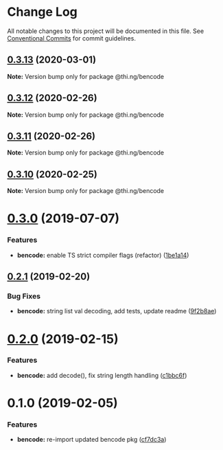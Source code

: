 # Change Log

All notable changes to this project will be documented in this file.
See [Conventional Commits](https://conventionalcommits.org) for commit guidelines.

## [0.3.13](https://github.com/thi-ng/umbrella/compare/@thi.ng/bencode@0.3.12...@thi.ng/bencode@0.3.13) (2020-03-01)

**Note:** Version bump only for package @thi.ng/bencode





## [0.3.12](https://github.com/thi-ng/umbrella/compare/@thi.ng/bencode@0.3.11...@thi.ng/bencode@0.3.12) (2020-02-26)

**Note:** Version bump only for package @thi.ng/bencode





## [0.3.11](https://github.com/thi-ng/umbrella/compare/@thi.ng/bencode@0.3.10...@thi.ng/bencode@0.3.11) (2020-02-26)

**Note:** Version bump only for package @thi.ng/bencode





## [0.3.10](https://github.com/thi-ng/umbrella/compare/@thi.ng/bencode@0.3.9...@thi.ng/bencode@0.3.10) (2020-02-25)

**Note:** Version bump only for package @thi.ng/bencode





# [0.3.0](https://github.com/thi-ng/umbrella/compare/@thi.ng/bencode@0.2.17...@thi.ng/bencode@0.3.0) (2019-07-07)

### Features

* **bencode:** enable TS strict compiler flags (refactor) ([1be1a14](https://github.com/thi-ng/umbrella/commit/1be1a14))

## [0.2.1](https://github.com/thi-ng/umbrella/compare/@thi.ng/bencode@0.2.0...@thi.ng/bencode@0.2.1) (2019-02-20)

### Bug Fixes

* **bencode:** string list val decoding, add tests, update readme ([9f2b8ae](https://github.com/thi-ng/umbrella/commit/9f2b8ae))

# [0.2.0](https://github.com/thi-ng/umbrella/compare/@thi.ng/bencode@0.1.1...@thi.ng/bencode@0.2.0) (2019-02-15)

### Features

* **bencode:** add decode(), fix string length handling ([c1bbc6f](https://github.com/thi-ng/umbrella/commit/c1bbc6f))

# 0.1.0 (2019-02-05)

### Features

* **bencode:** re-import updated bencode pkg ([cf7dc3a](https://github.com/thi-ng/umbrella/commit/cf7dc3a))
